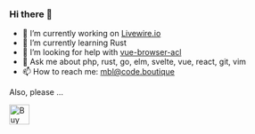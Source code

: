 ### Hi there 👋


- 🔭 I’m currently working on [Livewire.io](https://livewire.io)
- 🌱 I’m currently learning Rust
- 🤔 I’m looking for help with [vue-browser-acl](https://github.com/mblarsen/vue-browser-acl)
- 💬 Ask me about php, rust, go, elm, svelte, vue, react, git, vim
- 📫 How to reach me: mbl@code.boutique

Also, please …

<a href='https://ko-fi.com/A0A42XRCV' target='_blank'><img height='36' style='border:0px;height:36px;' src='https://cdn.ko-fi.com/cdn/kofi3.png?v=2' border='0' alt='Buy Me a Coffee at ko-fi.com' /></a>
